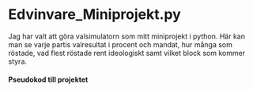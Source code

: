 # Edvinvare_Miniprojekt.py

Jag har valt att göra valsimulatorn som mitt miniprojekt i python. Här kan man se varje partis valresultat i procent och mandat, hur många som röstade, vad flest röstade rent ideologiskt samt vilket block som kommer styra.

#### Pseudokod till projektet

